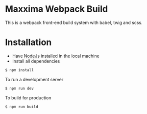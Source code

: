 # Maxxima Webpack Build

This is a webpack front-end build system with babel, twig and scss.

# Installation
- Have [NodeJs](https://nodejs.org/en/) installed in the local machine
- Install all dependencies

```sh
$ npm install
```


To run a development server

```sh
$ npm run dev
```

To build for production

```sh
$ npm run build
```

